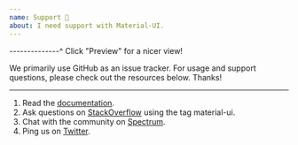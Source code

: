 ```yaml
---
name: Support 🤔
about: I need support with Material-UI.
---
```


--------------^ Click "Preview" for a nicer view!

We primarily use GitHub as an issue tracker. For usage and support questions, please check out the resources below. Thanks!

---

1. Read the [documentation](https://material-ui.com/).
2. Ask questions on [StackOverflow](https://stackoverflow.com/questions/tagged/material-ui) using the tag material-ui.
3. Chat with the community on [Spectrum](https://spectrum.chat/material-ui).
4. Ping us on [Twitter](https://twitter.com/MaterialUI).
